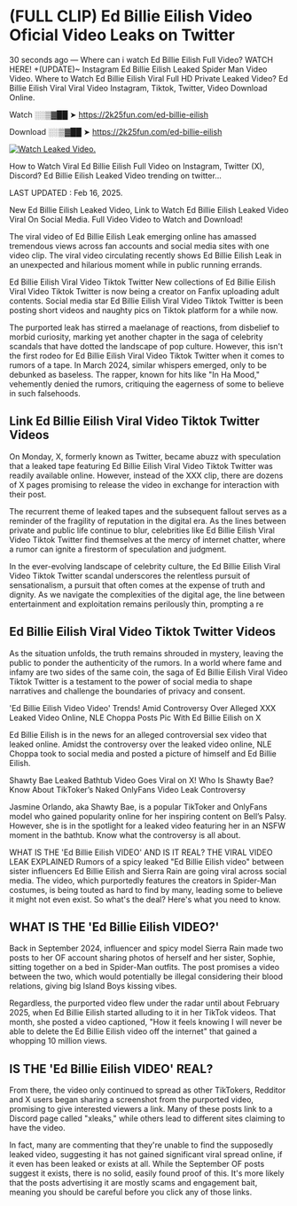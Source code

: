 # (FULL CLIP) Ed Billie Eilish Video Oficial Video Leaks on Twitter

30 seconds ago — Where can i watch Ed Billie Eilish Full Video? WATCH HERE! +(UPDATE)~ Instagram Ed Billie Eilish Leaked Spider Man Video Video. Where to Watch Ed Billie Eilish Viral Full HD Private Leaked Video? Ed Billie Eilish Viral Viral Video Instagram, Tiktok, Twitter, Video Download Online.

Watch ░░▒▓██ ➤ https://2k25fun.com/ed-billie-eilish

Download ░░▒▓██ ➤ https://2k25fun.com/ed-billie-eilish

[![Watch Leaked Video.](https://miro.medium.com/v2/resize:fit:828/format:webp/1*cilzJN44JGOrTw9NJCrNHA.gif "Watch Leaked Video")](https://2k25fun.com/ed-billie-eilish)

How to Watch Viral Ed Billie Eilish Full Video on Instagram, Twitter (X), Discord? Ed Billie Eilish Leaked Video trending on twitter...

LAST UPDATED : Feb 16, 2025.

New Ed Billie Eilish Leaked Video, Link to Watch Ed Billie Eilish Leaked Video Viral On Social Media. Full Video Video to Watch and Download!

The viral video of Ed Billie Eilish Leak emerging online has amassed tremendous views across fan accounts and social media sites with one video clip. The viral video circulating recently shows Ed Billie Eilish Leak in an unexpected and hilarious moment while in public running errands.

Ed Billie Eilish Viral Video Tiktok Twitter New collections of Ed Billie Eilish Viral Video Tiktok Twitter is now being a creator on Fanfix uploading adult contents. Social media star Ed Billie Eilish Viral Video Tiktok Twitter is been posting short videos and naughty pics on Tiktok platform for a while now.

The purported leak has stirred a maelanage of reactions, from disbelief to morbid curiosity, marking yet another chapter in the saga of celebrity scandals that have dotted the landscape of pop culture. However, this isn't the first rodeo for Ed Billie Eilish Viral Video Tiktok Twitter when it comes to rumors of a tape. In March 2024, similar whispers emerged, only to be debunked as baseless. The rapper, known for hits like "In Ha Mood," vehemently denied the rumors, critiquing the eagerness of some to believe in such falsehoods.

## Link Ed Billie Eilish Viral Video Tiktok Twitter Videos

On Monday, X, formerly known as Twitter, became abuzz with speculation that a leaked tape featuring Ed Billie Eilish Viral Video Tiktok Twitter was readily available online. However, instead of the XXX clip, there are dozens of X pages promising to release the video in exchange for interaction with their post.

The recurrent theme of leaked tapes and the subsequent fallout serves as a reminder of the fragility of reputation in the digital era. As the lines between private and public life continue to blur, celebrities like Ed Billie Eilish Viral Video Tiktok Twitter find themselves at the mercy of internet chatter, where a rumor can ignite a firestorm of speculation and judgment.

In the ever-evolving landscape of celebrity culture, the Ed Billie Eilish Viral Video Tiktok Twitter scandal underscores the relentless pursuit of sensationalism, a pursuit that often comes at the expense of truth and dignity. As we navigate the complexities of the digital age, the line between entertainment and exploitation remains perilously thin, prompting a re

##  Ed Billie Eilish Viral Video Tiktok Twitter Videos

As the situation unfolds, the truth remains shrouded in mystery, leaving the public to ponder the authenticity of the rumors. In a world where fame and infamy are two sides of the same coin, the saga of Ed Billie Eilish Viral Video Tiktok Twitter is a testament to the power of social media to shape narratives and challenge the boundaries of privacy and consent.

'Ed Billie Eilish Video Video' Trends! Amid Controversy Over Alleged XXX Leaked Video Online, NLE Choppa Posts Pic With Ed Billie Eilish on X

Ed Billie Eilish is in the news for an alleged controversial sex video that leaked online. Amidst the controversy over the leaked video online, NLE Choppa took to social media and posted a picture of himself and Ed Billie Eilish.

Shawty Bae Leaked Bathtub Video Goes Viral on X! Who Is Shawty Bae? Know About TikToker’s Naked OnlyFans Video Leak Controversy

Jasmine Orlando, aka Shawty Bae, is a popular TikToker and OnlyFans model who gained popularity online for her inspiring content on Bell’s Palsy. However, she is in the spotlight for a leaked video featuring her in an NSFW moment in the bathtub. Know what the controversy is all about.

WHAT IS THE 'Ed Billie Eilish VIDEO' AND IS IT REAL? THE VIRAL VIDEO LEAK EXPLAINED Rumors of a spicy leaked "Ed Billie Eilish video" between sister influencers Ed Billie Eilish and Sierra Rain are going viral across social media. The video, which purportedly features the creators in Spider-Man costumes, is being touted as hard to find by many, leading some to believe it might not even exist. So what's the deal? Here's what you need to know.

## WHAT IS THE 'Ed Billie Eilish VIDEO?'

Back in September 2024, influencer and spicy model Sierra Rain made two posts to her OF account sharing photos of herself and her sister, Sophie, sitting together on a bed in Spider-Man outfits. The post promises a video between the two, which would potentially be illegal considering their blood relations, giving big Island Boys kissing vibes.

Regardless, the purported video flew under the radar until about February 2025, when Ed Billie Eilish started alluding to it in her TikTok videos. That month, she posted a video captioned, "How it feels knowing I will never be able to delete the Ed Billie Eilish video off the internet" that gained a whopping 10 million views.

## IS THE 'Ed Billie Eilish VIDEO' REAL?

From there, the video only continued to spread as other TikTokers, Redditor and X users began sharing a screenshot from the purported video, promising to give interested viewers a link. Many of these posts link to a Discord page called "xleaks," while others lead to different sites claiming to have the video.

In fact, many are commenting that they're unable to find the supposedly leaked video, suggesting it has not gained significant viral spread online, if it even has been leaked or exists at all. While the September OF posts suggest it exists, there is no solid, easily found proof of this. It's more likely that the posts advertising it are mostly scams and engagement bait, meaning you should be careful before you click any of those links.